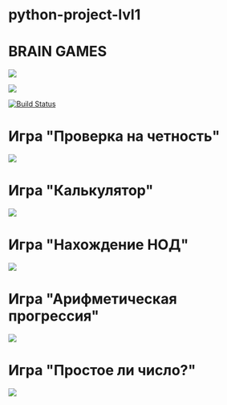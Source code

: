 # python-project-lvl1

# BRAIN GAMES

<a href="https://codeclimate.com/github/GreyGreyWolf/python-project-lvl1/maintainability"><img src="https://api.codeclimate.com/v1/badges/c0eb046de2d7cb2a910a/maintainability" /></a>

<a href="https://codeclimate.com/github/GreyGreyWolf/python-project-lvl1/test_coverage"><img src="https://api.codeclimate.com/v1/badges/c0eb046de2d7cb2a910a/test_coverage" /></a>

[![Build Status](https://travis-ci.com/GreyGreyWolf/python-project-lvl1.svg?branch=master)](https://travis-ci.com/GreyGreyWolf/python-project-lvl1)

# Игра "Проверка на четность"

<a href="https://asciinema.org/a/eiSwxssCokxSJ3vcFlI1U3Lcz" target="_blank"><img src="https://asciinema.org/a/eiSwxssCokxSJ3vcFlI1U3Lcz.svg" /></a>

# Игра "Калькулятор"

<a href="https://asciinema.org/a/PNm1ydqSOzEzWKmRMAFsMEAVA" target="_blank"><img src="https://asciinema.org/a/PNm1ydqSOzEzWKmRMAFsMEAVA.svg" /></a>

# Игра "Нахождение НОД"

<a href="https://asciinema.org/a/PFxQXuEEu5uKxWUlRNQVWTtsq" target="_blank"><img src="https://asciinema.org/a/PFxQXuEEu5uKxWUlRNQVWTtsq.svg" /></a>

# Игра "Арифметическая прогрессия"

<a href="https://asciinema.org/a/dErww27KlHjw4s5FXkirhZvQH" target="_blank"><img src="https://asciinema.org/a/dErww27KlHjw4s5FXkirhZvQH.svg" /></a>

# Игра "Простое ли число?"

<a href="https://asciinema.org/a/J8zv0FSNU4cwzJfwEzkXraUUR" target="_blank"><img src="https://asciinema.org/a/J8zv0FSNU4cwzJfwEzkXraUUR.svg" /></a>

